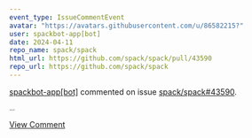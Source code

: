 ```yaml
---
event_type: IssueCommentEvent
avatar: "https://avatars.githubusercontent.com/u/86582215?"
user: spackbot-app[bot]
date: 2024-04-11
repo_name: spack/spack
html_url: https://github.com/spack/spack/pull/43590
repo_url: https://github.com/spack/spack
---
```


<a href='https://github.com/spackbot-app[bot]' target='_blank'>spackbot-app[bot]</a> commented on issue <a href='https://github.com/spack/spack/pull/43590' target='_blank'>spack/spack#43590</a>.

<small>...</small>

<a href='https://github.com/spack/spack/pull/43590' target='_blank'>View Comment</a>